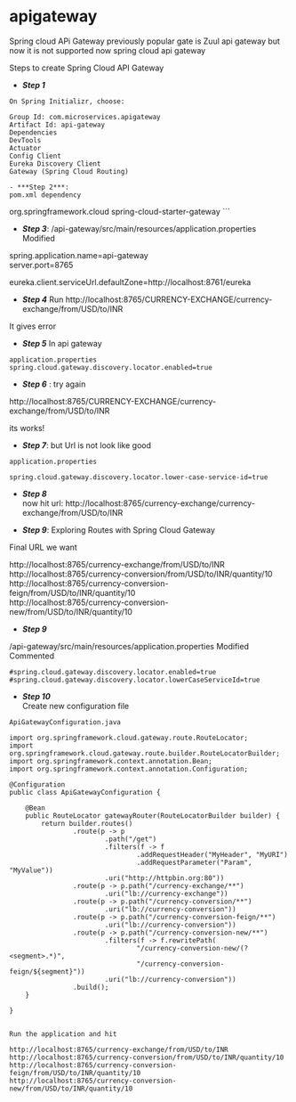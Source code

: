 # apigateway

Spring cloud APi Gateway previously popular gate is Zuul api gateway but now it is not supported now spring cloud api gateway

Steps to create Spring Cloud API Gateway

- ***Step 1***  
```
On Spring Initializr, choose:  
  
Group Id: com.microservices.apigateway  
Artifact Id: api-gateway  
Dependencies  
DevTools  
Actuator  
Config Client  
Eureka Discovery Client  
Gateway (Spring Cloud Routing)  

- ***Step 2***:
pom.xml dependency  

```
<dependency>  
			<groupId>org.springframework.cloud</groupId>  
			<artifactId>spring-cloud-starter-gateway</artifactId>  
</dependency>  
```

- ***Step 3***:
/api-gateway/src/main/resources/application.properties Modified  
  
spring.application.name=api-gateway  
server.port=8765  
  
eureka.client.serviceUrl.defaultZone=http://localhost:8761/eureka  


- ***Step 4***  Run 
http://localhost:8765/CURRENCY-EXCHANGE/currency-exchange/from/USD/to/INR

It gives error
  
- ***Step 5*** In api gateway 
```
application.properties
spring.cloud.gateway.discovery.locator.enabled=true
```

- ***Step 6*** : try again

http://localhost:8765/CURRENCY-EXCHANGE/currency-exchange/from/USD/to/INR

its works!

- ***Step 7***: but Url is not look like good
```
application.properties

spring.cloud.gateway.discovery.locator.lower-case-service-id=true
```

- ***Step 8***  
now hit url: http://localhost:8765/currency-exchange/currency-exchange/from/USD/to/INR  
  
- ***Step 9***: Exploring Routes with Spring Cloud Gateway  
  
Final URL we want  
  
http://localhost:8765/currency-exchange/from/USD/to/INR  
http://localhost:8765/currency-conversion/from/USD/to/INR/quantity/10  
http://localhost:8765/currency-conversion-feign/from/USD/to/INR/quantity/10  
http://localhost:8765/currency-conversion-new/from/USD/to/INR/quantity/10  
  
- ***Step 9***

/api-gateway/src/main/resources/application.properties Modified   
Commented  
```    
#spring.cloud.gateway.discovery.locator.enabled=true  
#spring.cloud.gateway.discovery.locator.lowerCaseServiceId=true  
```  
  
- ***Step 10***   
Create new configuration file  
```  
ApiGatewayConfiguration.java  
  
import org.springframework.cloud.gateway.route.RouteLocator;  
import org.springframework.cloud.gateway.route.builder.RouteLocatorBuilder;  
import org.springframework.context.annotation.Bean;  
import org.springframework.context.annotation.Configuration;  
  
@Configuration  
public class ApiGatewayConfiguration {  
	  
	@Bean  
	public RouteLocator gatewayRouter(RouteLocatorBuilder builder) {  
		return builder.routes()  
				.route(p -> p  
						.path("/get")  
						.filters(f -> f  
								.addRequestHeader("MyHeader", "MyURI")  
								.addRequestParameter("Param", "MyValue"))  
						.uri("http://httpbin.org:80"))  
				.route(p -> p.path("/currency-exchange/**")  
						.uri("lb://currency-exchange"))  
				.route(p -> p.path("/currency-conversion/**")  
						.uri("lb://currency-conversion"))  
				.route(p -> p.path("/currency-conversion-feign/**")  
						.uri("lb://currency-conversion"))  
				.route(p -> p.path("/currency-conversion-new/**")  
						.filters(f -> f.rewritePath(  
								"/currency-conversion-new/(?<segment>.*)",   
								"/currency-conversion-feign/${segment}"))  
						.uri("lb://currency-conversion"))  
				.build();  
	}  
  
}  
  
  
Run the application and hit  
  
http://localhost:8765/currency-exchange/from/USD/to/INR  
http://localhost:8765/currency-conversion/from/USD/to/INR/quantity/10  
http://localhost:8765/currency-conversion-feign/from/USD/to/INR/quantity/10  
http://localhost:8765/currency-conversion-new/from/USD/to/INR/quantity/10  


